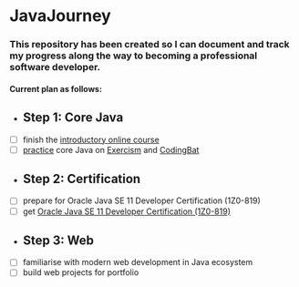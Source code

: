 # JavaJourney
### This repository has been created so I can document and track my progress along the way to becoming a professional software developer.

#### Current plan as follows:  
* ## Step 1: Core Java
- [ ] finish the [introductory online course](https://www.udemy.com/course/java-the-complete-java-developer-course/)
- [ ] [practice](https://github.com/AdamWandoch/JavaJourney/tree/master/src/com) core Java on [Exercism](https://exercism.org/tracks/java) and [CodingBat](https://codingbat.com/java)
* ## Step 2: Certification
- [ ] prepare for Oracle Java SE 11 Developer Certification (1Z0-819)
- [ ] get [Oracle Java SE 11 Developer Certification (1Z0-819)](https://education.oracle.com/java-se-11-developer/pexam_1Z0-819)
* ## Step 3: Web
- [ ] familiarise with modern web development in Java ecosystem
- [ ] build web projects for portfolio
